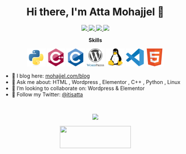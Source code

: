 <h1 align="center">Hi there, I'm Atta Mohajjel 👋</h1>

<p align="center">
 <a href="https://mohajjel.com" target="_blank">
  <img src="https://img.icons8.com/fluent/48/000000/web.png" />
 </a>
 
 <a href="https://linkedin.com/in/itisatta" target="_blank">
  <img src="https://img.icons8.com/fluent/48/000000/linkedin.png" />
 </a>
  
 <a href="https://twitter.com/itisatta" target="_blank">
  <img src="https://img.icons8.com/fluent/48/000000/twitter.png" />
 </a>

  <a href="https://facebook.com/itisatta" target="_blank">
  <img src="https://img.icons8.com/fluent/48/000000/facebook.png" />
  </a>

</p>

<p align="center"> 
 <strong>
  Skills
  </strong>
</p>

<p align="center"> 
  <img src="https://raw.githubusercontent.com/devicons/devicon/master/icons/python/python-original.svg" alt="Python" width="50" height="50" />
  <img src="https://raw.githubusercontent.com/devicons/devicon/master/icons/cplusplus/cplusplus-original.svg" alt="cplusplus" width="50" height="50" />
  <img src="https://raw.githubusercontent.com/devicons/devicon/master/icons/c/c-original.svg" alt="C" width="50" height="50" />
  <img src="https://raw.githubusercontent.com/devicons/devicon/master/icons/wordpress/wordpress-original.svg" alt="Wordpress" width="50" height="50" />
  <img src="https://raw.githubusercontent.com/devicons/devicon/master/icons/linux/linux-original.svg" alt="Linux" width="50" height="50" />
  <img src="https://raw.githubusercontent.com/devicons/devicon/master/icons/vscode/vscode-original.svg" alt="VScode" width="50" height="50" />
   <img src="https://raw.githubusercontent.com/devicons/devicon/master/icons/html5/html5-original.svg" alt="HTML5" width="50" height="50" />
</p>

- 📃 I blog here: <a href="https://blog.mohajjel.com/">mohajjel.com/blog</a>
- 💬 Ask me about: HTML , Wordpress , Elementor , C++ , Python , Linux 
- 👯 I’m looking to collaborate on: Wordpress & Elementor
- 👾 Follow my Twitter: [@itisatta](https://twiiter.com/itisatta)

</br>

<p align="center">
 <a href="#" alt="Atta Mohajjel's github stats">
  <img src="https://github-readme-stats.vercel.app/api?username=itisatta&theme=tokyonight&show_icons=true" />
 </a>
</p>

<p align="center">
 <a href="https://www.buymeacoffee.com/itisatta" target="_blank">
  <img src="https://cdn.buymeacoffee.com/buttons/v2/default-orange.png" height="61" width="194" />
 </a>
</p>
